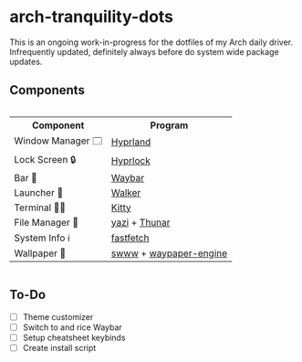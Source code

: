 # arch-tranquility-dots
This is an ongoing work-in-progress for the dotfiles of my Arch daily driver.<br/>
Infrequently updated, definitely always before do system wide package updates.

## Components
<div style="display: flex; align-items: center;">
  <table>
    <tr>
      <th>Component</th>
      <th>Program</th>
    </tr>
    <tr>
      <td>Window Manager 🗔</td>
      <td><a href="https://github.com/hyprwm/Hyprland">Hyprland</a></td>
    </tr>
    <tr>
      <td>Lock Screen 🔒</td>
      <td><a href="https://github.com/hyprwm/hyprlock">Hyprlock</a></td>
    </tr>
    <tr>
      <td>Bar 📶</td>
      <td><a href="https://github.com/Alexays/Waybar">Waybar</a></td>
    </tr>
    <tr>
      <td>Launcher 🚀</td>
      <td><a href="https://github.com/abenz1267/walker">Walker</a></td>
    </tr>
    <tr>
      <td>Terminal 🧑‍💻</td>
      <td><a href="https://github.com/kovidgoyal/kitty">Kitty</a></td>
    </tr>
    <tr>
      <td>File Manager 📁</td>
      <td><a href="https://github.com/sxyazi/yazi">yazi</a> + <a href="https://github.com/dfmgr/Thunar">Thunar</a></td>
    </tr>
    <tr>
      <td>System Info ℹ️</td>
      <td><a href="https://github.com/fastfetch-cli/fastfetch">fastfetch</a></td>
    </tr>
    <tr>
      <td>Wallpaper 🎨</td>
      <td><a href="https://github.com/LGFae/swww">swww</a> + <a href="https://github.com/0bCdian/Waypaper-Engine">waypaper-engine</a></td>
    </tr>
  </table>
</div>

## To-Do
- [ ] Theme customizer
- [ ] Switch to and rice Waybar
- [ ] Setup cheatsheet keybinds
- [ ] Create install script
